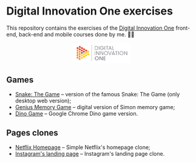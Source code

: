 # Digital Innovation One exercises

This repository contains the exercises of the [Digital Innovation One](https://digitalinnovation.one/) front-end, back-end and mobile courses done by me. :student:

<p align="center">
  <img src="./banner.png" width="30%">
</p>

## Games
- [Snake: The Game](https://dio-snake-the-game.netlify.app/) – version of the famous Snake: The Game (only desktop web version);
- [Genius Memory Game](https://dio-genius-memory-game.netlify.app/) – digital version of Simon memory game;
- [Dino Game](https://dio-dino-game.netlify.app) – Google Chrome Dino game version.

## Pages clones
- [Netflix Homepage](https://dio-netflix-homepage.netlify.app/) – Simple Netflix's homepage clone;
- [Instagram's landing page](https://dio-instagram-landing-page.netlify.app) – Instagram's landing page clone.
